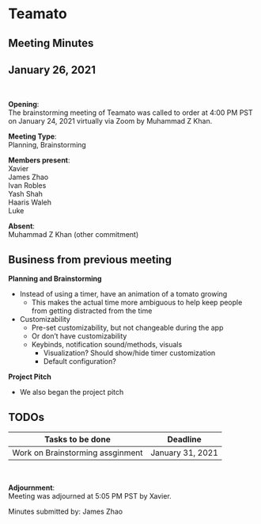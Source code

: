 # Teamato

## Meeting Minutes
## January 26, 2021
<br>

**Opening**:  
The brainstorming meeting of Teamato was called to order at 4:00 PM PST on January 24, 2021 virtually via Zoom by Muhammad Z Khan.

**Meeting Type**:  
Planning, Brainstorming

**Members present**:  
Xavier  
James Zhao  
Ivan Robles  
Yash Shah  
Haaris Waleh  
Luke

**Absent**:  
Muhammad Z Khan (other commitment)

## Business from previous meeting

**Planning and Brainstorming**  
- Instead of using a timer, have an animation of a tomato growing
  - This makes the actual time more ambiguous to help keep people from getting distracted from the time
- Customizability
  - Pre-set customizability, but not changeable during the app
  - Or don’t have customizability
  - Keybinds, notification sound/methods, visuals
    - Visualization? Should show/hide timer customization
    - Default configuration? 
    
**Project Pitch**
- We also began the project pitch


## TODOs
| Tasks to be done | Deadline |
| ---------------- | -------- |
| Work on Brainstorming assginment | January 31, 2021 |

<br>

**Adjournment**:  
Meeting was adjourned at 5:05 PM PST by Xavier.

Minutes submitted by: James Zhao

